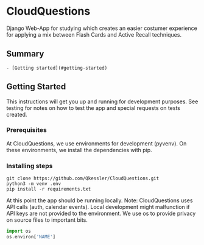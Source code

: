 # CloudQuestions

Django Web-App for studying which creates an easier costumer experience for applying a mix between Flash Cards and Active Recall techniques.

## Summary

    - [Getting started](#getting-started)

## Getting Started

This instructions will get you up and running for development purposes. See testing for notes on how to test the app and special requests on tests created.

### Prerequisites

At CloudQuestions, we use environments for development (pyvenv). On these environments, we install the dependencies with pip.

### Installing steps

```
git clone https://github.com/Qkessler/CloudQuestions.git
python3 -m venv .env
pip install -r requirements.txt
```

At this point the app should be running locally.
Note: CloudQuestions uses API calls (auth, calendar events). Local development might malfunction if API keys are not provided to the environment. We use os to provide privacy on source files to important bits.

```python
import os
os.environ['NAME']
```

